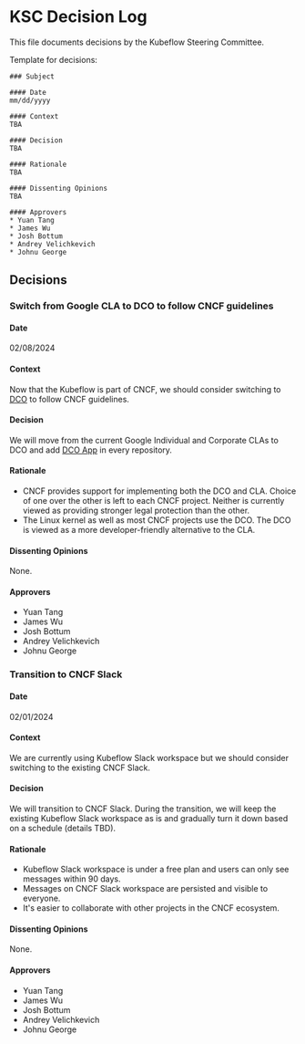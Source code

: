 # KSC Decision Log

This file documents decisions by the Kubeflow Steering Committee.

Template for decisions:

```
### Subject

#### Date
mm/dd/yyyy

#### Context
TBA

#### Decision
TBA

#### Rationale
TBA

#### Dissenting Opinions
TBA

#### Approvers
* Yuan Tang
* James Wu
* Josh Bottum
* Andrey Velichkevich
* Johnu George
```

## Decisions

### Switch from Google CLA to DCO to follow CNCF guidelines

#### Date
02/08/2024

#### Context
Now that the Kubeflow is part of CNCF, we should consider switching to [DCO](https://developercertificate.org/) to follow CNCF guidelines.

#### Decision
We will move from the current Google Individual and Corporate CLAs to DCO and add [DCO App](https://github.com/apps/dco/) in every repository.

#### Rationale
* CNCF provides support for implementing both the DCO and CLA. Choice of one over the other is left to each CNCF project. Neither is currently viewed as providing stronger legal protection than the other.
* The Linux kernel as well as most CNCF projects use the DCO. The DCO is viewed as a more developer-friendly alternative to the CLA.

#### Dissenting Opinions
None.

#### Approvers
* Yuan Tang
* James Wu
* Josh Bottum
* Andrey Velichkevich
* Johnu George

### Transition to CNCF Slack

#### Date
02/01/2024

#### Context
We are currently using Kubeflow Slack workspace but we should consider switching to the existing CNCF Slack.

#### Decision
We will transition to CNCF Slack. During the transition, we will keep the existing Kubeflow Slack workspace as is and gradually turn it down based on a schedule (details TBD).

#### Rationale
* Kubeflow Slack workspace is under a free plan and users can only see messages within 90 days.
* Messages on CNCF Slack workspace are persisted and visible to everyone.
* It's easier to collaborate with other projects in the CNCF ecosystem.

#### Dissenting Opinions
None.

#### Approvers
* Yuan Tang
* James Wu
* Josh Bottum
* Andrey Velichkevich
* Johnu George